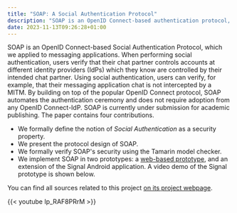 ```yaml
---
title: "SOAP: A Social Authentication Protocol"
description: "SOAP is an OpenID Connect-based authentication protocol, which we applied to messaging applications."
date: 2023-11-13T09:26:28+01:00
---
```


SOAP is an OpenID Connect-based Social Authentication Protocol, which we applied to messaging applications.
When performing social authentication, users verify that their chat partner controls accounts at different identity providers (IdPs) which they know are controlled by their intended chat partner.
Using social authentication, users can verify, for example, that their messaging application chat is not intercepted by a MITM.
By building on top of the popular OpenID Connect protocol, SOAP automates the authentication ceremony and does not require adoption from any OpenID Connect-IdP.
SOAP is currently under submission for academic publishing.
The paper contains four contributions.

* We formally define the notion of *Social Authentication* as a security property.
* We present the protocol design of SOAP.
* We formally verify SOAP's security using the Tamarin model checker.
* We implement SOAP in two prototypes: a [web-based prototype](https://soap-proto.net), and an extension of the Signal Android application.
A video demo of the Signal prototype is shown below.

You can find all sources related to this project [on its project webpage](https://soap-wg.github.io/sources/).

{{< youtube Ip_RAF8PRrM >}}
